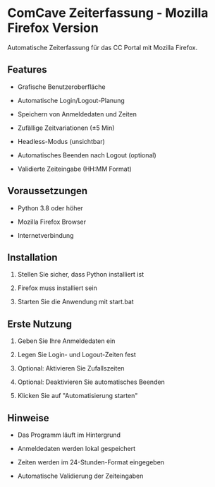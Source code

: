 # ComCave Zeiterfassung - Mozilla Firefox Version

Automatische Zeiterfassung für das CC Portal mit Mozilla Firefox.

## Features
- Grafische Benutzeroberfläche
- Automatische Login/Logout-Planung
- Speichern von Anmeldedaten und Zeiten
- Zufällige Zeitvariationen (±5 Min)
- Headless-Modus (unsichtbar)
- Automatisches Beenden nach Logout (optional)
- Validierte Zeiteingabe (HH:MM Format)

## Voraussetzungen
- Python 3.8 oder höher
- Mozilla Firefox Browser
- Internetverbindung

## Installation
1. Stellen Sie sicher, dass Python installiert ist
2. Firefox muss installiert sein
3. Starten Sie die Anwendung mit start.bat

## Erste Nutzung
1. Geben Sie Ihre Anmeldedaten ein
2. Legen Sie Login- und Logout-Zeiten fest
3. Optional: Aktivieren Sie Zufallszeiten
4. Optional: Deaktivieren Sie automatisches Beenden
5. Klicken Sie auf "Automatisierung starten"

## Hinweise
- Das Programm läuft im Hintergrund
- Anmeldedaten werden lokal gespeichert
- Zeiten werden im 24-Stunden-Format eingegeben
- Automatische Validierung der Zeiteingaben